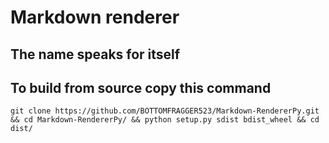 # Markdown renderer
## The name speaks for itself

## To build from source copy this command
```git clone https://github.com/BOTTOMFRAGGER523/Markdown-RendererPy.git && cd Markdown-RendererPy/ && python setup.py sdist bdist_wheel && cd dist/```
